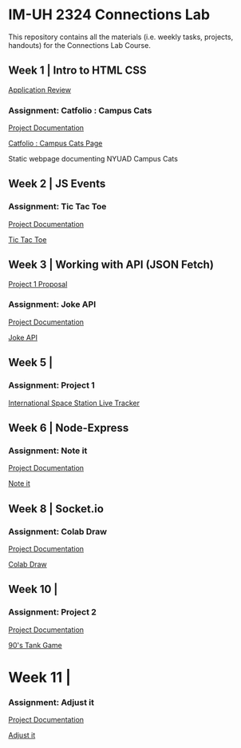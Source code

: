 # IM-UH 2324 Connections Lab
This repository contains all the materials (i.e. weekly tasks, projects, handouts) for the Connections Lab Course.

## Week 1 | Intro to HTML CSS

[Application Review](https://github.com/hasiburratul/connectionslab/tree/main/Week_1/application_review.md)

### Assignment: Catfolio : Campus Cats

[Project Documentation](https://github.com/hasiburratul/connectionslab/tree/main/Week_1/Assignment1)

[Catfolio : Campus Cats Page](https://hasiburratul.github.io/connectionslab/Week_1/Assignment1/)

Static webpage documenting NYUAD Campus Cats

## Week 2 | JS Events
### Assignment: Tic Tac Toe

[Project Documentation](https://github.com/hasiburratul/connectionslab/tree/main/Week_2/Assignment2)

[Tic Tac Toe](https://hasiburratul.github.io/connectionslab/Week_2/Assignment2/)

## Week 3 | Working with API (JSON Fetch)

[Project 1 Proposal](https://github.com/hasiburratul/connectionslab/tree/main/Week_3/Project_1_Proposal)

### Assignment: Joke API

[Project Documentation](https://github.com/hasiburratul/connectionslab/tree/main/Week_3/Joke_API)

[Joke API](https://hasiburratul.github.io/connectionslab/Week_3/Joke_API/)


## Week 5 | 
### Assignment: Project 1

[International Space Station Live Tracker](https://hasiburratul.github.io/connectionslab/Week_5/Project1/)


## Week 6 | Node-Express
### Assignment: Note it

[Project Documentation](https://github.com/hasiburratul/connectionslab/tree/main/Week_6/Note_It)

[Note it](https://noteit.herokuapp.com/)

## Week 8 | Socket.io
### Assignment: Colab Draw

[Project Documentation](https://github.com/hasiburratul/connectionslab/tree/main/Week_8/Colab_Draw)

[Colab Draw](https://colab-draw-socket.herokuapp.com/)


## Week 10 |
### Assignment: Project 2

[Project Documentation](https://github.com/hasiburratul/connectionslab/tree/main/Week_10/Project_2)

[90's Tank Game](https://tank-game.herokuapp.com/)

# Week 11 |
### Assignment: Adjust it

[Project Documentation](https://github.com/hasiburratul/connectionslab/tree/main/Week_11/Assignment)

[Adjust it](https://hasiburratul.github.io/connectionslab/Week_11/Assignment/)
